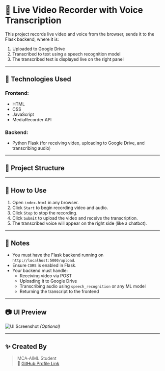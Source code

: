 # 🎥 Live Video Recorder with Voice Transcription

This project records live video and voice from the browser, sends it to the Flask backend, where it is:

1. Uploaded to Google Drive  
2. Transcribed to text using a speech recognition model  
3. The transcribed text is displayed live on the right panel

---

## 🔧 Technologies Used

### Frontend:
- HTML
- CSS
- JavaScript
- MediaRecorder API

### Backend:
- Python Flask (for receiving video, uploading to Google Drive, and transcribing audio)

---

## 📁 Project Structure


---

## 🚀 How to Use

1. Open `index.html` in any browser.
2. Click `Start` to begin recording video and audio.
3. Click `Stop` to stop the recording.
4. Click `Submit` to upload the video and receive the transcription.
5. The transcribed voice will appear on the right side (like a chatbot).

---

## 📌 Notes

- You must have the Flask backend running on `http://localhost:5000/upload`.
- Ensure `CORS` is enabled in Flask.
- Your backend must handle:
  - Receiving video via POST
  - Uploading it to Google Drive
  - Transcribing audio using `speech_recognition` or any ML model
  - Returning the transcript to the frontend

---

## 📷 UI Preview

![UI Screenshot](assets/screenshot.png) *(Optional)*

---

## ✨ Created By

> MCA-AIML Student  
> 🔗 [GitHub Profile Link](https://github.com/Avinash-prajapat)
